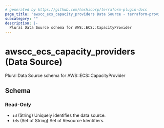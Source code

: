 ```yaml
---
# generated by https://github.com/hashicorp/terraform-plugin-docs
page_title: "awscc_ecs_capacity_providers Data Source - terraform-provider-awscc"
subcategory: ""
description: |-
  Plural Data Source schema for AWS::ECS::CapacityProvider
---
```


# awscc_ecs_capacity_providers (Data Source)

Plural Data Source schema for AWS::ECS::CapacityProvider



<!-- schema generated by tfplugindocs -->
## Schema

### Read-Only

- `id` (String) Uniquely identifies the data source.
- `ids` (Set of String) Set of Resource Identifiers.


